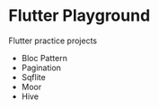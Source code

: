# Flutter Playground

Flutter practice projects

- Bloc Pattern
- Pagination
- Sqflite
- Moor
- Hive